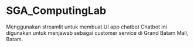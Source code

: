 # SGA_ComputingLab
Menggunakan streamlit untuk membuat UI app chatbot
Chatbot ini digunakan untuk menjawab sebagai customer service di Grand Batam Mall, Batam.
